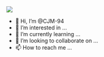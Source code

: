 <img src="https://img.shields.io/badge/Java-007396?style=flat&logo=OpenJDK&logoColor=white"/>

- 👋 Hi, I’m @CJM-94
- 👀 I’m interested in ...
- 🌱 I’m currently learning ...
- 💞️ I’m looking to collaborate on ...
- 📫 How to reach me ...

<!---
CJM-94/CJM-94 is a ✨ special ✨ repository because its `README.md` (this file) appears on your GitHub profile.
You can click the Preview link to take a look at your changes.
--->
